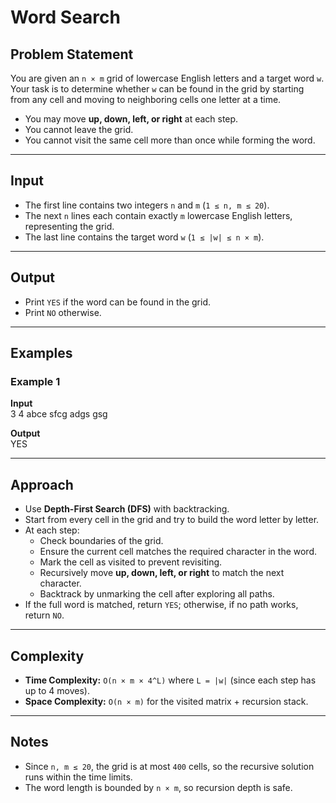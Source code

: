 # Word Search

## Problem Statement  
You are given an `n × m` grid of lowercase English letters and a target word `w`.  
Your task is to determine whether `w` can be found in the grid by starting from any cell and moving to neighboring cells one letter at a time.

- You may move **up, down, left, or right** at each step.  
- You cannot leave the grid.  
- You cannot visit the same cell more than once while forming the word.  

---

## Input  
- The first line contains two integers `n` and `m` (`1 ≤ n, m ≤ 20`).  
- The next `n` lines each contain exactly `m` lowercase English letters, representing the grid.  
- The last line contains the target word `w` (`1 ≤ |w| ≤ n × m`).  

---

## Output  
- Print `YES` if the word can be found in the grid.  
- Print `NO` otherwise.  

---

## Examples  

### Example 1  
**Input**  
3 4
abce
sfcg
adgs
gsg  
  
**Output**  
YES  
  
---

## Approach  
- Use **Depth-First Search (DFS)** with backtracking.  
- Start from every cell in the grid and try to build the word letter by letter.  
- At each step:
  - Check boundaries of the grid.  
  - Ensure the current cell matches the required character in the word.  
  - Mark the cell as visited to prevent revisiting.  
  - Recursively move **up, down, left, or right** to match the next character.  
  - Backtrack by unmarking the cell after exploring all paths.  
- If the full word is matched, return `YES`; otherwise, if no path works, return `NO`.  

---

## Complexity  
- **Time Complexity:** `O(n × m × 4^L)` where `L = |w|` (since each step has up to 4 moves).  
- **Space Complexity:** `O(n × m)` for the visited matrix + recursion stack.  

---

## Notes  
- Since `n, m ≤ 20`, the grid is at most `400` cells, so the recursive solution runs within the time limits.  
- The word length is bounded by `n × m`, so recursion depth is safe.  
